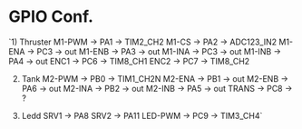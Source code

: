 GPIO Conf.
==========

`1) Thruster
M1-PWM -> PA1 -> TIM2_CH2
M1-CS  -> PA2 -> ADC123_IN2
M1-ENA -> PC3 -> out
M1-ENB -> PA3 -> out 
M1-INA -> PC3 -> out
M1-INB -> PA4 -> out
ENC1   -> PC6 -> TIM8_CH1
ENC2   -> PC7 -> TIM8_CH2

2) Tank
M2-PWM -> PB0 -> TIM1_CH2N
M2-ENA -> PB1 -> out
M2-ENB -> PA6 -> out 
M2-INA -> PB2 -> out
M2-INB -> PA5 -> out
TRANS  -> PC8 -> ?

3) Ledd
SRV1 -> PA8
SRV2 -> PA11
LED-PWM -> PC9 -> TIM3_CH4`
